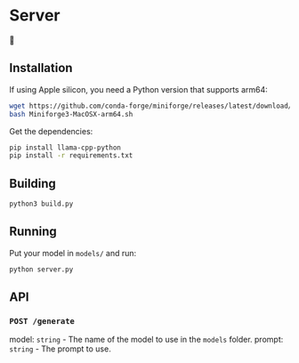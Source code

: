 # Server

🙊

## Installation

If using Apple silicon, you need a Python version that supports arm64:

```bash
wget https://github.com/conda-forge/miniforge/releases/latest/download/Miniforge3-MacOSX-arm64.sh
bash Miniforge3-MacOSX-arm64.sh
```

Get the dependencies:

```bash
pip install llama-cpp-python
pip install -r requirements.txt
```

## Building

```bash
python3 build.py
```

## Running

Put your model in `models/` and run:

```bash
python server.py
```

## API

### `POST /generate`

model: `string` - The name of the model to use in the `models` folder.
prompt: `string` - The prompt to use.
